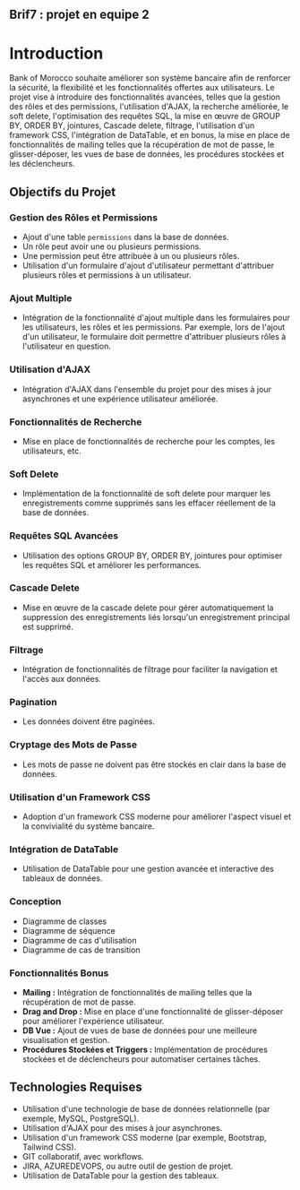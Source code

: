 ## Brif7 : projet en equipe 2 

# Introduction

Bank of Morocco souhaite améliorer son système bancaire afin de renforcer la sécurité, la flexibilité et les fonctionnalités offertes aux utilisateurs. Le projet vise à introduire des fonctionnalités avancées, telles que la gestion des rôles et des permissions, l'utilisation d'AJAX, la recherche améliorée, le soft delete, l'optimisation des requêtes SQL, la mise en œuvre de GROUP BY, ORDER BY, jointures, Cascade delete, filtrage, l'utilisation d'un framework CSS, l'intégration de DataTable, et en bonus, la mise en place de fonctionnalités de mailing telles que la récupération de mot de passe, le glisser-déposer, les vues de base de données, les procédures stockées et les déclencheurs.

## Objectifs du Projet

### Gestion des Rôles et Permissions

- Ajout d'une table `permissions` dans la base de données.
- Un rôle peut avoir une ou plusieurs permissions.
- Une permission peut être attribuée à un ou plusieurs rôles.
- Utilisation d'un formulaire d'ajout d'utilisateur permettant d'attribuer plusieurs rôles et permissions à un utilisateur.

### Ajout Multiple

- Intégration de la fonctionnalité d'ajout multiple dans les formulaires pour les utilisateurs, les rôles et les permissions. Par exemple, lors de l'ajout d'un utilisateur, le formulaire doit permettre d'attribuer plusieurs rôles à l'utilisateur en question.

### Utilisation d'AJAX

- Intégration d'AJAX dans l'ensemble du projet pour des mises à jour asynchrones et une expérience utilisateur améliorée.

### Fonctionnalités de Recherche

- Mise en place de fonctionnalités de recherche pour les comptes, les utilisateurs, etc.

### Soft Delete

- Implémentation de la fonctionnalité de soft delete pour marquer les enregistrements comme supprimés sans les effacer réellement de la base de données.

### Requêtes SQL Avancées

- Utilisation des options GROUP BY, ORDER BY, jointures pour optimiser les requêtes SQL et améliorer les performances.

### Cascade Delete

- Mise en œuvre de la cascade delete pour gérer automatiquement la suppression des enregistrements liés lorsqu'un enregistrement principal est supprimé.

### Filtrage

- Intégration de fonctionnalités de filtrage pour faciliter la navigation et l'accès aux données.

### Pagination

- Les données doivent être paginées.

### Cryptage des Mots de Passe

- Les mots de passe ne doivent pas être stockés en clair dans la base de données.

### Utilisation d'un Framework CSS

- Adoption d'un framework CSS moderne pour améliorer l'aspect visuel et la convivialité du système bancaire.

### Intégration de DataTable

- Utilisation de DataTable pour une gestion avancée et interactive des tableaux de données.

### Conception

- Diagramme de classes
- Diagramme de séquence
- Diagramme de cas d'utilisation
- Diagramme de cas de transition

### Fonctionnalités Bonus

- **Mailing :** Intégration de fonctionnalités de mailing telles que la récupération de mot de passe.
- **Drag and Drop :** Mise en place d'une fonctionnalité de glisser-déposer pour améliorer l'expérience utilisateur.
- **DB Vue :** Ajout de vues de base de données pour une meilleure visualisation et gestion.
- **Procédures Stockées et Triggers :** Implémentation de procédures stockées et de déclencheurs pour automatiser certaines tâches.

## Technologies Requises

- Utilisation d'une technologie de base de données relationnelle (par exemple, MySQL, PostgreSQL).
- Utilisation d'AJAX pour des mises à jour asynchrones.
- Utilisation d'un framework CSS moderne (par exemple, Bootstrap, Tailwind CSS).
- GIT collaboratif, avec workflows.
- JIRA, AZUREDEVOPS, ou autre outil de gestion de projet.
- Utilisation de DataTable pour la gestion des tableaux.

